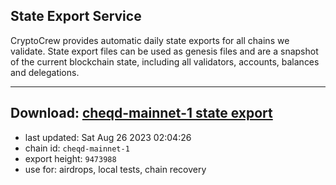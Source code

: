 ## State Export Service
CryptoCrew provides automatic daily state exports for all chains we validate. State export files can be used as genesis files and are a snapshot of the current blockchain state, including all validators, accounts, balances and delegations.

---
**Download: [cheqd-mainnet-1 state export](https://dl.ccvalidators.com/SERVICE/cheqd/cheqd-mainnet-1_export_9473988.json)**
---

- last updated: Sat Aug 26 2023 02:04:26
- chain id: `cheqd-mainnet-1`
- export height: `9473988`
- use for: airdrops, local tests, chain recovery
